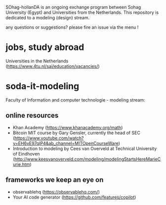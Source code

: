 
SOhag-hollanDA is an ongoing exchange program between Sohag University (Egypt) and Universities from the Netherlands. This repository is dedicated to a modeling (design) stream. 

any questions or suggestions? please fire an issue via the menu !

# jobs, study abroad
Universities in the Netherlands (https://www.4tu.nl/sai/education/vacancies/)


# soda-it-modeling
Faculty of Information and computer technologie - modeling stream:

## online resources
- Khan Academy (https://www.khanacademy.org/math)
- Bitcoin MIT course by Gary Gensler, currently the head of SEC (https://www.youtube.com/watch?v=EH6vE97qIP4&ab_channel=MITOpenCourseWare)
- Introduction to modeling by Cees van Overveld at Technical University of Eindhoven (http://www.keesvanoverveld.com/modeling/modelingStartsHereMarieCurie.htm)

## frameworks we keep an eye on
- observablehq (https://observablehq.com/)
- Your AI code generator (https://github.com/features/copilot)
